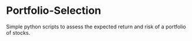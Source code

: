 # Portfolio-Selection
Simple python scripts to assess the expected return and risk of a portfolio of stocks.
